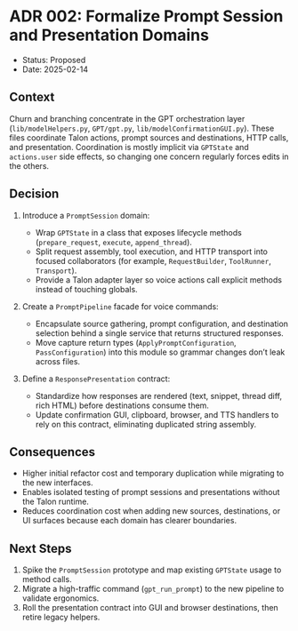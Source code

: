 # ADR 002: Formalize Prompt Session and Presentation Domains

- Status: Proposed
- Date: 2025-02-14

## Context
Churn and branching concentrate in the GPT orchestration layer (`lib/modelHelpers.py`, `GPT/gpt.py`, `lib/modelConfirmationGUI.py`). These files coordinate Talon actions, prompt sources and destinations, HTTP calls, and presentation. Coordination is mostly implicit via `GPTState` and `actions.user` side effects, so changing one concern regularly forces edits in the others.

## Decision
1. Introduce a `PromptSession` domain:
   - Wrap `GPTState` in a class that exposes lifecycle methods (`prepare_request`, `execute`, `append_thread`).
   - Split request assembly, tool execution, and HTTP transport into focused collaborators (for example, `RequestBuilder`, `ToolRunner`, `Transport`).
   - Provide a Talon adapter layer so voice actions call explicit methods instead of touching globals.

2. Create a `PromptPipeline` facade for voice commands:
   - Encapsulate source gathering, prompt configuration, and destination selection behind a single service that returns structured responses.
   - Move capture return types (`ApplyPromptConfiguration`, `PassConfiguration`) into this module so grammar changes don’t leak across files.

3. Define a `ResponsePresentation` contract:
   - Standardize how responses are rendered (text, snippet, thread diff, rich HTML) before destinations consume them.
   - Update confirmation GUI, clipboard, browser, and TTS handlers to rely on this contract, eliminating duplicated string assembly.

## Consequences
- Higher initial refactor cost and temporary duplication while migrating to the new interfaces.
- Enables isolated testing of prompt sessions and presentations without the Talon runtime.
- Reduces coordination cost when adding new sources, destinations, or UI surfaces because each domain has clearer boundaries.

## Next Steps
1. Spike the `PromptSession` prototype and map existing `GPTState` usage to method calls.
2. Migrate a high-traffic command (`gpt_run_prompt`) to the new pipeline to validate ergonomics.
3. Roll the presentation contract into GUI and browser destinations, then retire legacy helpers.
